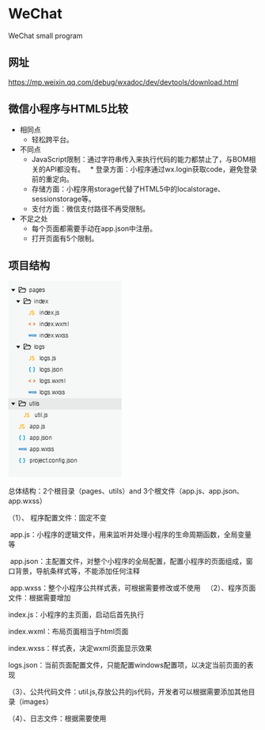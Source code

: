 # WeChat
WeChat small program

## 网址
https://mp.weixin.qq.com/debug/wxadoc/dev/devtools/download.html

## 微信小程序与HTML5比较
* 相同点
   * 轻松跨平台。  
* 不同点
   * JavaScript限制：通过字符串传入来执行代码的能力都禁止了，与BOM相关的API都没有。
   * 登录方面：小程序通过wx.login获取code，避免登录前的重定向。
   * 存储方面：小程序用storage代替了HTML5中的localstorage、sessionstorage等。
   * 支付方面：微信支付路径不再受限制。
* 不足之处
  * 每个页面都需要手动在app.json中注册。
  * 打开页面有5个限制。

## 项目结构
[![cover](images/pro.png)](images/pro.png)

总体结构：2个根目录（pages、utils）and 3个根文件（app.js、app.json、app.wxss）

（1）、 程序配置文件：固定不变

  app.js：小程序的逻辑文件，用来监听并处理小程序的生命周期函数，全局变量等
  
  app.json：主配置文件，对整个小程序的全局配置，配置小程序的页面组成，窗口背景，导航条样式等，不能添加任何注释
  
  app.wxss：整个小程序公共样式表，可根据需要修改或不使用
  
（2）、程序页面文件：根据需要增加

index.js：小程序的主页面，启动后首先执行

index.wxml：布局页面相当于html页面

index.wxss：样式表，决定wxml页面显示效果

logs.json：当前页面配置文件，只能配置windows配置项，以决定当前页面的表现

（3）、公共代码文件：util.js,存放公共的js代码，开发者可以根据需要添加其他目录（images）

（4）、日志文件：根据需要使用

